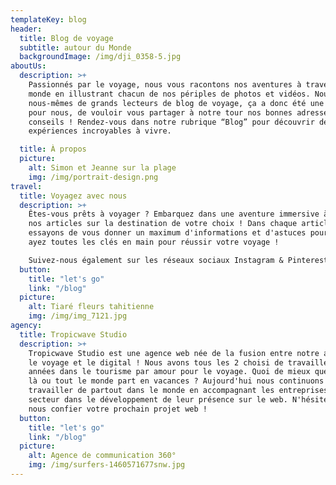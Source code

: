 ```yaml
---
templateKey: blog
header:
  title: Blog de voyage
  subtitle: autour du Monde
  backgroundImage: /img/dji_0358-5.jpg
aboutUs:
  description: >+
    Passionnés par le voyage, nous vous racontons nos aventures à travers le
    monde en illustrant chacun de nos périples de photos et vidéos. Nous sommes
    nous-mêmes de grands lecteurs de blog de voyage, ça a donc été une évidence
    pour nous, de vouloir vous partager à notre tour nos bonnes adresses et
    conseils ! Rendez-vous dans notre rubrique “Blog” pour découvrir des
    expériences incroyables à vivre.

  title: À propos
  picture:
    alt: Simon et Jeanne sur la plage
    img: /img/portrait-design.png
travel:
  title: Voyagez avec nous
  description: >+
    Êtes-vous prêts à voyager ? Embarquez dans une aventure immersive à travers
    nos articles sur la destination de votre choix ! Dans chaque article, nous
    essayons de vous donner un maximum d'informations et d'astuces pour que vous
    ayez toutes les clés en main pour réussir votre voyage !

    Suivez-nous également sur les réseaux sociaux Instagram & Pinterest pour faire le plein d'infos & d'inspis.
  button:
    title: "let's go"
    link: "/blog"
  picture:
    alt: Tiaré fleurs tahitienne
    img: /img/img_7121.jpg
agency:
  title: Tropicwave Studio
  description: >+
    Tropicwave Studio est une agence web née de la fusion entre notre amour pour
    le voyage et le digital ! Nous avons tous les 2 choisi de travailler des
    années dans le tourisme par amour pour le voyage. Quoi de mieux que de vivre
    là ou tout le monde part en vacances ? Aujourd'hui nous continuons à
    travailler de partout dans le monde en accompagnant les entreprises de ce
    secteur dans le développement de leur présence sur le web. N'hésitez pas à
    nous confier votre prochain projet web !
  button:
    title: "let's go"
    link: "/blog"
  picture:
    alt: Agence de communication 360°
    img: /img/surfers-1460571677snw.jpg
---
```

